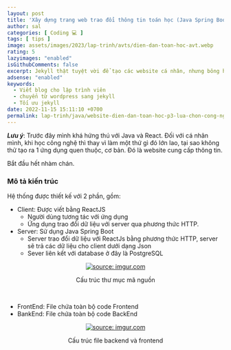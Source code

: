 ```yaml
---
layout: post
title: 'Xây dựng trang web trao đổi thông tin toán học (Java Spring Boot + React JS). Phần 3. Lựa chọn Java Spring Boot + React'
author: sal
categories: [ Coding 💻 ]
tags: [ tips ]
image: assets/images/2023/lap-trinh/avts/dien-dan-toan-hoc-avt.webp
rating: 5
lazyimages: "enabled"
isGithubComments: false
excerpt: Jekyll thật tuyệt vời để tạo các website cá nhân, nhưng bông hồng nào mà chả có gai!. Bài viết này mình muốn hướng đến các bạn đã có hiểu biết về phát triển web. Các bạn beginer hay các bạn có nhu cầu làm một blog cá nhân có thể tham khảo để hiểu rõ ưu nhược điểm của Wordpress cũng như Jekyll
adsense: "enabled"
keywords:
  - Viết blog cho lập trình viên
  - chuyển từ wordpress sang jekyll
  - Tối ưu jekyll
date: 2022-11-15 15:11:10 +0700
permalink: lap-trinh/java/website-dien-dan-toan-hoc-p3-lua-chon-cong-nghe
---
```


**_Lưu ý_**: Trước đây mình khá hứng thú với Java và React. Đối với cá nhân mình, khi học công nghệ thì thay vì làm một thứ gì đó lớn lao, tại sao không thử tạo ra 1 ứng dụng quen thuộc, cơ bản. Đó là website cung cấp thông tin.

Bắt đầu hết nhàm chán.
### Mô tả kiến trúc
Hệ thống được thiết kế với 2 phần, gồm:
* Client: Được viết bằng ReactJS
  * Người dùng tương tác với ứng dụng
  * Ứng dụng trao đổi dữ liệu với server qua phương thức HTTP.
* Server: Sử dụng Java Spring Boot
  * Server trao đổi dữ liệu với ReactJs bằng phương thức HTTP, server sẽ trả các dữ liệu cho client dưới dạng Json
  * Sever liên kết với database ở đây là PostgreSQL

<div class="content" style="text-align:center; ">
<a href="https://imgur.com/np0RUch"><img src="https://i.imgur.com/np0RUch.png" title="source: imgur.com" /></a><p>Cấu trúc thư mục mã nguồn</p><br>
</div>

* FrontEnd: File chứa toàn bộ code Frontend
* BankEnd: File chứa toàn bộ code BackEnd

<div class="content" style="text-align:center; ">
<a href="https://imgur.com/2BBuDDe"><img src="https://i.imgur.com/2BBuDDe.png" title="source: imgur.com" /></a><p>Cấu trúc file backend và frontend</p><br>
</div>

